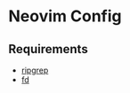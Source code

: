 # Neovim Config

## Requirements
* [ripgrep](https://github.com/BurntSushi/ripgrep)
* [fd](https://github.com/sharkdp/fd)
